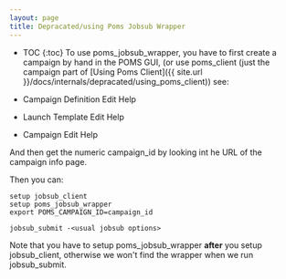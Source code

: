 ```yaml
---
layout: page
title: Depracated/using Poms Jobsub Wrapper
---
```

* TOC
{:toc}
To use poms_jobsub_wrapper, you have to first create a campaign by hand in the POMS GUI, (or use
poms_client (just the campaign part of [Using Poms Client]({{ site.url }}/docs/internals/depracated/using_poms_client)) see:

* Campaign Definition Edit Help
* Launch Template Edit Help
* Campaign Edit Help

And then get the numeric campaign_id by looking int he URL of the campaign info page.

Then you can:

    setup jobsub_client
    setup poms_jobsub_wrapper
    export POMS_CAMPAIGN_ID=campaign_id

    jobsub_submit -<usual jobsub options>

Note that you have to setup poms_jobsub_wrapper **after** you setup jobsub_client, otherwise
we won't find the wrapper when we run jobsub_submit.